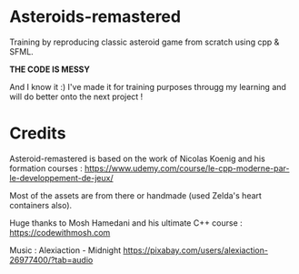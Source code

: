# Asteroids-remastered

Training by reproducing classic asteroid game from scratch using cpp &amp; SFML.

**THE CODE IS MESSY**

And I know it :) I've made it for training purposes througg my learning and will do better onto the next project !

# Credits

Asteroid-remastered is based on the work of Nicolas Koenig and his formation courses : https://www.udemy.com/course/le-cpp-moderne-par-le-developpement-de-jeux/

Most of the assets are from there or handmade (used Zelda's heart containers also).

Huge thanks to Mosh Hamedani and his ultimate C++ course : https://codewithmosh.com

Music : Alexiaction - Midnight https://pixabay.com/users/alexiaction-26977400/?tab=audio
